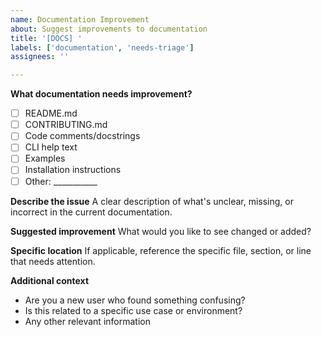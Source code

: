 ```yaml
---
name: Documentation Improvement
about: Suggest improvements to documentation
title: '[DOCS] '
labels: ['documentation', 'needs-triage']
assignees: ''

---
```


**What documentation needs improvement?**
- [ ] README.md
- [ ] CONTRIBUTING.md
- [ ] Code comments/docstrings
- [ ] CLI help text
- [ ] Examples
- [ ] Installation instructions
- [ ] Other: ___________

**Describe the issue**
A clear description of what's unclear, missing, or incorrect in the current documentation.

**Suggested improvement**
What would you like to see changed or added?

**Specific location**
If applicable, reference the specific file, section, or line that needs attention.

**Additional context**
- Are you a new user who found something confusing?
- Is this related to a specific use case or environment?
- Any other relevant information